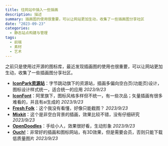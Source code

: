 ```yaml
---
title: 往网站中插入一些插画
description: 描述
summary: 插画图的使用很重要，可以让网站更加生动，收集了一些插画图分享社区
date: "2023-09-23"
categories:
  - 静态站点构建与管理
tags:
  - 前端
  - 素材
  - 艺术
---
```



之前只是使用过开源的图标库，最近发现插画图的使用也很重要，可以让网站更加生动，收集了一些插画图分享社区。

- **[IconPark资源站](https://iconpark.oceanengine.com/home)**：字节跳动旗下的资源站，插画多偏向空白页(功能页)设计，图标设计样式统一，适合统一的应用 *2023/9/23*
- **[IconFont](https://www.iconfont.cn/)**：阿里旗下，图标风格多样但不统一，有一些次品；矢量插画有很多难看的，并且有ai生成的 *2023/9/23*
- **[Fresh Folk](https://link.zhihu.com/?target=https%3A//fresh-folk.com/)**：这个我没有看懂，好像只能截图？ *2023/9/23*
- **[Mixkit](https://link.zhihu.com/?target=https%3A//mixkit.co/art/)**：这个是非空白背景的插画，效果比较不错，没有仔细研究 *2023/9/23*
- **[OpenDoodles](https://link.zhihu.com/?target=https%3A//www.opendoodles.com/)**：手绘小人，效果很好看，生动形象 *2023/9/23*
- **[Ouch!](https://link.zhihu.com/?target=https%3A//icons8.com/ouch)**：非常好的插画和图标网站，有3D效果，但是需要会员，否则只能下载低质量图片 *2023/9/23*
